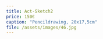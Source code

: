 ```yaml
---
title: Act-Sketch2
price: 150€
caption: "Pencildrawing, 20x17,5cm"
file: /assets/images/46.jpg
---
```

